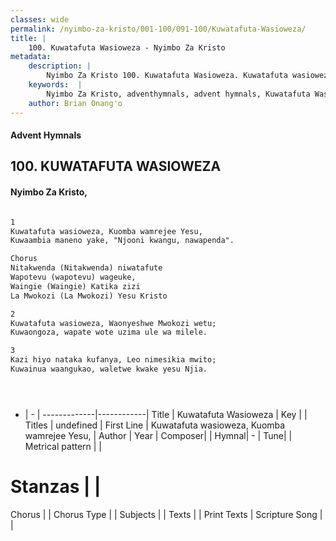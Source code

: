 ```yaml
---
classes: wide
permalink: /nyimbo-za-kristo/001-100/091-100/Kuwatafuta-Wasioweza/
title: |
    100. Kuwatafuta Wasioweza - Nyimbo Za Kristo
metadata:
    description: |
        Nyimbo Za Kristo 100. Kuwatafuta Wasioweza. Kuwatafuta wasioweza, Kuomba wamrejee Yesu, Kuwaambia maneno yake, "Njooni kwangu, nawapenda".  Chorus Nitakwenda (Nitakwenda) niwatafute Wapotevu (wapotevu) wageuke,  Waingie (Waingie) Katika zizi La Mwokozi (La Mwokozi) Yesu Kristo  
    keywords:  |
        Nyimbo Za Kristo, adventhymnals, advent hymnals, Kuwatafuta Wasioweza, Kuwatafuta wasioweza, Kuomba wamrejee Yesu,. 
    author: Brian Onang'o
---
```


#### Advent Hymnals
## 100. KUWATAFUTA WASIOWEZA
####  Nyimbo Za Kristo,

```txt

1
Kuwatafuta wasioweza, Kuomba wamrejee Yesu,
Kuwaambia maneno yake, "Njooni kwangu, nawapenda".

Chorus
Nitakwenda (Nitakwenda) niwatafute
Wapotevu (wapotevu) wageuke, 
Waingie (Waingie) Katika zizi
La Mwokozi (La Mwokozi) Yesu Kristo

2
Kuwatafuta wasioweza, Waonyeshwe Mwokozi wetu;
Kuwaongoza, wapate wote uzima ule wa milele.

3
Kazi hiyo nataka kufanya, Leo nimesikia mwito;
Kuwainua waangukao, waletwe kwake yesu Njia.





```

- |   -  |
-------------|------------|
Title | Kuwatafuta Wasioweza |
Key |  |
Titles | undefined |
First Line | Kuwatafuta wasioweza, Kuomba wamrejee Yesu, |
Author | 
Year | 
Composer| |
Hymnal|  - |
Tune|  |
Metrical pattern | |
# Stanzas |  |
Chorus |  |
Chorus Type |  |
Subjects | |
Texts |  |
Print Texts | 
Scripture Song |  |
    
